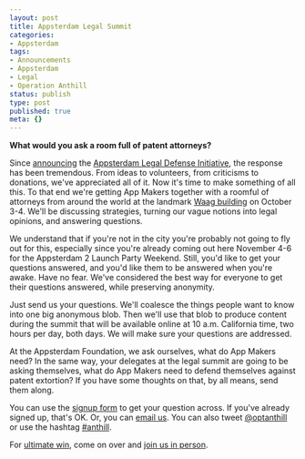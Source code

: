 ```yaml
---
layout: post
title: Appsterdam Legal Summit
categories:
- Appsterdam
tags:
- Announcements
- Appsterdam
- Legal
- Operation Anthill
status: publish
type: post
published: true
meta: {}
---
```

<strong>What would you ask a room full of patent attorneys?</strong>

Since <a href="http://mur.mu.rs/?p=303">announcing</a> the <a href="http://appsterdamlegalfoundation.org/">Appsterdam Legal Defense Initiative</a>, the response has been tremendous. From ideas to volunteers, from criticisms to donations, we've appreciated all of it. Now it's time to make something of all this. To that end we're getting App Makers together with a roomful of attorneys from around the world at the landmark <a href="http://maps.google.nl/maps/place?q=waag+society&hl=nl&cid=5205723124442270295">Waag building<a> on October 3-4. We'll be discussing strategies, turning our vague notions into legal opinions, and answering questions. 

We understand that if you're not in the city you're probably not going to fly out for this, especially since you're already coming out here November 4-6 for the Appsterdam 2 Launch Party Weekend. Still, you'd like to get your questions answered, and you'd like them to be answered when you're awake. Have no fear. We've considered the best way for everyone to get their questions answered, while preserving anonymity. 

Just send us your questions. We'll coalesce the things people want to know into one big anonymous blob. Then we'll use that blob to produce content during the summit that will be available online at 10 a.m. California time, two hours per day, both days. We will make sure your questions are addressed. 

At the Appsterdam Foundation, we ask ourselves, what do App Makers need? In the same way, your delegates at the legal summit are going to be asking themselves, what do App Makers need to defend themselves against patent extortion? If you have some thoughts on that, by all means, send them along.

You can use the <a href="http://appsterdamlegalfoundation.org/signup">signup form</a> to get your question across. If you've already signed up, that's OK. Or, you can <a href="mailto:contact@appsterdamlegalfoundation.org
?subject=Anthill%20Questions">email us</a>. You can also tweet <a href="http://twitter.com/#!/optanthill">@optanthill</a> or use the hashtag <a href="http://twitter.com/#!/search/%23anthill">#anthill</a><strong></strong>.

For <a href="http://media.photobucket.com/image/ultimate%20win/s_k_p/hellokittychainsaw.jpg">ultimate win</a>, come on over and <a href="http://www.meetup.com/Appsterdam/events/33345872/">join us in person</a>.

